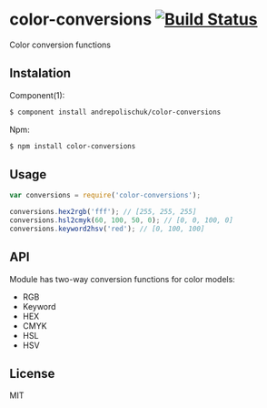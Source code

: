 # color-conversions [![Build Status](https://travis-ci.org/andrepolischuk/color-conversions.svg?branch=master)](https://travis-ci.org/andrepolischuk/color-conversions)

  Color conversion functions

## Instalation

  Component(1):

```sh
$ component install andrepolischuk/color-conversions
```

  Npm:

```sh
$ npm install color-conversions
```

## Usage

```js
var conversions = require('color-conversions');

conversions.hex2rgb('fff'); // [255, 255, 255]
conversions.hsl2cmyk(60, 100, 50, 0); // [0, 0, 100, 0]
conversions.keyword2hsv('red'); // [0, 100, 100]
```

## API

  Module has two-way conversion functions for color models:

  * RGB
  * Keyword
  * HEX
  * CMYK
  * HSL
  * HSV

## License

  MIT
